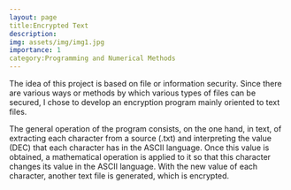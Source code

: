 ```yaml
---
layout: page
title:Encrypted Text
description:
img: assets/img/img1.jpg
importance: 1
category:Programming and Numerical Methods
---
```


The idea of this project is based on file or information security. Since there are various ways or methods by which various types of files can be secured, I chose to develop an encryption program mainly oriented to text files.

The general operation of the program consists, on the one hand, in text, of extracting each character from a source (.txt) and interpreting the value (DEC) that each character has in the ASCII language. Once this value is obtained, a mathematical operation is applied to it so that this character changes its value in the ASCII language. With the new value of each character, another text file is generated, which is encrypted.
